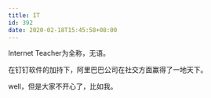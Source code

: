 ```yaml
---
title: IT
id: 392
date: 2020-02-18T15:45:58+08:00
---
```



Internet Teacher为全称，无语。

在钉钉软件的加持下，阿里巴巴公司在社交方面赢得了一地天下。

well，但是大家不开心了，比如我。